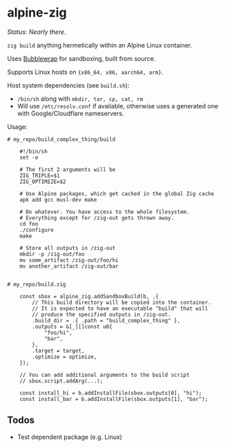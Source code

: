 # alpine-zig

*Status: Nearly there.*

`zig build` anything hermetically within an Alpine Linux container.

Uses [Bubblewrap](https://github.com/containers/bubblewrap) for sandboxing,
built from source.

Supports Linux hosts on `{x86_64, x86, aarch64, arm}`.

Host system dependencies (see `build.sh`):
* `/bin/sh` along with `mkdir, tar, cp, cat, rm`
* Will use `/etc/resolv.conf` if available, otherwise uses a generated one
  with Google/Cloudflare nameservers.

Usage:

```
# my_repo/build_complex_thing/build

    #!/bin/sh
    set -e

    # The first 2 arguments will be
    ZIG_TRIPLE=$1
    ZIG_OPTIMIZE=$2

    # Use Alpine packages, which get cached in the global Zig cache
    apk add gcc musl-dev make

    # Do whatever. You have access to the whole filesystem.
    # Everything except for /zig-out gets thrown away.
    cd foo
    ./configure
    make
    
    # Store all outputs in /zig-out
    mkdir -p /zig-out/foo
    mv some_artifact /zig-out/foo/hi
    mv another_artifact /zig-out/bar


# my_repo/build.zig

    const sbox = alpine_zig.addSandboxBuild(b, .{
        // This build directory will be copied into the container.
        // It is expected to have an executable "build" that will
        // produce the specified outputs in /zig-out.
        .build_dir = .{ .path = "build_complex_thing" },
        .outputs = &[_][]const u8{
            "foo/hi",
            "bar",
        },
        .target = target,
        .optimize = optimize,
    });

    // You can add additional arguments to the build script
    // sbox.script.addArg(...);

    const install_hi = b.addInstallFile(sbox.outputs[0], "hi");
    const install_bar = b.addInstallFile(sbox.outputs[1], "bar");
```

## Todos

* Test dependent package (e.g. Linux)
